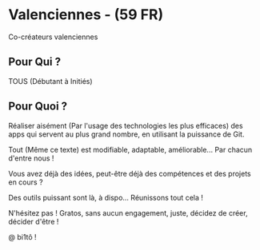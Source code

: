 # Valenciennes - (59 FR)
Co-créateurs valenciennes

## Pour Qui ?
TOUS (Débutant à Initiés)

## Pour Quoi ?
Réaliser aisément (Par l'usage des technologies les plus efficaces) des apps qui servent au plus grand nombre, en utilisant la puissance de Git.

Tout (Même ce texte) est modifiable, adaptable, améliorable... Par chacun d'entre nous !

Vous avez déjà des idées, peut-être déjà des compétences et des projets en cours ?

Des outils puissant sont là, à dispo... Réunissons tout cela !

N'hésitez pas ! Gratos, sans aucun engagement, juste, décidez de créer, décider d'être !

@ bi1tô !
